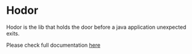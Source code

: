 # Hodor
Hodor is the lib that holds the door before a java application unexpected exits.

Please check full documentation [here](docs/index.md) 

